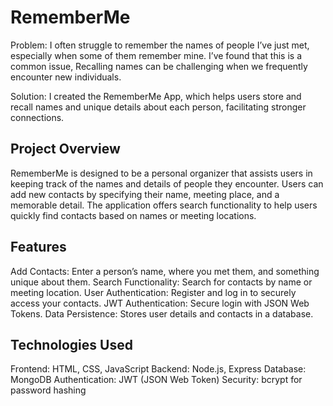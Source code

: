 # RememberMe

Problem:
I often struggle to remember the names of people I’ve just met, especially when some of them remember mine. I’ve found that this is a common issue, Recalling names can be challenging when we frequently encounter new individuals.

Solution:
I created the RememberMe App, which helps users store and recall names and unique details about each person, facilitating stronger connections.

## Project Overview
RememberMe is designed to be a personal organizer that assists users in keeping track of the names and details of people they encounter. Users can add new contacts by specifying their name, meeting place, and a memorable detail. The application offers search functionality to help users quickly find contacts based on names or meeting locations.

## Features
Add Contacts: Enter a person’s name, where you met them, and something unique about them.
Search Functionality: Search for contacts by name or meeting location.
User Authentication: Register and log in to securely access your contacts.
JWT Authentication: Secure login with JSON Web Tokens.
Data Persistence: Stores user details and contacts in a database.

## Technologies Used
Frontend: HTML, CSS, JavaScript
Backend: Node.js, Express
Database: MongoDB
Authentication: JWT (JSON Web Token)
Security: bcrypt for password hashing

